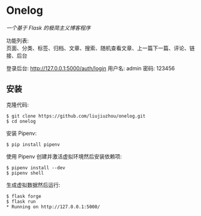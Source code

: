 # Onelog

*一个基于 Flask 的极简主义博客程序*  

功能列表:  
页面、分类、标签、归档、文章、搜索、随机查看文章、上一篇下一篇、评论、链接、后台

登录后台: 
<http://127.0.0.1:5000/auth/login>
用户名: admin
密码: 123456

## 安装

克隆代码:
```
$ git clone https://github.com/liujiuzhou/onelog.git
$ cd onelog
```
安装 Pipenv:
```
$ pip install pipenv
```
使用 Pipenv 创建并激活虚拟环境然后安装依赖项:
```
$ pipenv install --dev
$ pipenv shell
```
生成虚拟数据然后运行:
```
$ flask forge
$ flask run
* Running on http://127.0.0.1:5000/
```
